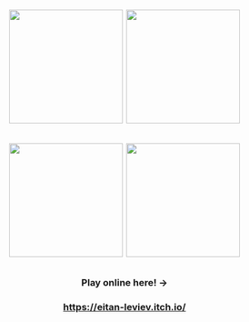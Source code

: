 <h1 align="center">
  <p align="center">
 <img src="images/spring.jpg" width="200"/>
 <img src="images/summer.jpg" width="200"/>
<p align="center">
 <img src="images/fall.jpg" width="200"/>
<img src="images/winter.jpg" width="200"/>
</p>

  </h1>
<h3 align="center">  
  
Play online here!   ->

  </h1>
<h3 align="center">  
  
https://eitan-leviev.itch.io/

  </h3> 
